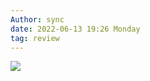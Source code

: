 ```yaml
---
Author: sync
date: 2022-06-13 19:26 Monday
tag: review
---
```


![](FigureBed%20🌄/Pasted/Pasted%20image%2020220605221114.png)
